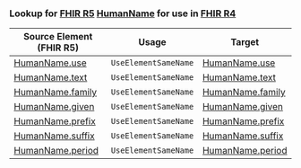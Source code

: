 ### Lookup for [FHIR R5](https://hl7.org/fhir/R5/) [HumanName](https://hl7.org/fhir/R5/HumanName.html) for use in [FHIR R4](https://hl7.org/fhir/R4/)

| Source Element (FHIR R5) | Usage | Target |
| -------------- | ----- | ------ |
| [HumanName.use](https://hl7.org/fhir/R5/HumanName.html#resource) | `UseElementSameName` | [HumanName.use](https://hl7.org/fhir/R4/HumanName.html#resource) |
| [HumanName.text](https://hl7.org/fhir/R5/HumanName.html#resource) | `UseElementSameName` | [HumanName.text](https://hl7.org/fhir/R4/HumanName.html#resource) |
| [HumanName.family](https://hl7.org/fhir/R5/HumanName.html#resource) | `UseElementSameName` | [HumanName.family](https://hl7.org/fhir/R4/HumanName.html#resource) |
| [HumanName.given](https://hl7.org/fhir/R5/HumanName.html#resource) | `UseElementSameName` | [HumanName.given](https://hl7.org/fhir/R4/HumanName.html#resource) |
| [HumanName.prefix](https://hl7.org/fhir/R5/HumanName.html#resource) | `UseElementSameName` | [HumanName.prefix](https://hl7.org/fhir/R4/HumanName.html#resource) |
| [HumanName.suffix](https://hl7.org/fhir/R5/HumanName.html#resource) | `UseElementSameName` | [HumanName.suffix](https://hl7.org/fhir/R4/HumanName.html#resource) |
| [HumanName.period](https://hl7.org/fhir/R5/HumanName.html#resource) | `UseElementSameName` | [HumanName.period](https://hl7.org/fhir/R4/HumanName.html#resource) |
